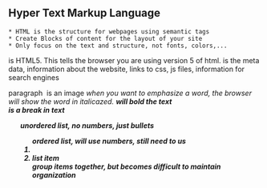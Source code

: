 

## Hyper Text Markup Language
    * HTML is the structure for webpages using semantic tags
    * Create Blocks of content for the layout of your site
    * Only focus on the text and structure, not fonts, colors,...





<!DOCTYPE html> is HTML5. This tells the browser you are using version 5 of html.
<head> is the meta data, information about the website, links to css, js files, information for search engines
<p> paragraph 
<img> is an image 
<em> when you want to emphasize a word, the browser will show the word in italicazed.  
<strong> will bold the text 
<br> is a break in text 
<ul> unordered list, no numbers, just bullets 
<ol> ordered list, will use numbers, still need to us <li> 
<li> list item 
<div> group items together, but becomes difficult to maintain organization
<title> is what will be displayed in the webiste browser name, not on the site
<script> where you can place link for javascript, can also be placed in the <head> but will impact the run time of opening the website.

moving a line of code by highlighting your code, select alt and use up/down arrows

Selectors
 - class
    - <h1 class="specificName">text you want in header 1</h1> in html
    - .specificName{} in CSS
 - ID
    - <h1 id="specificName">text you want in header 1</h1> in html
    - #specificName{} in CSS

link to CSS file should be placed

link to JS can be placed in the footer of html to allow the html website to load before prompts














































Other more specific tags are better at organizing 

Section is on for the body of the web page 

Article is a combination of a header, image and text 

Whitespace may or may not matter depending on the language 

Uppercase/lowercase does not matter  

Layout 

First column is to say what program you are using = <html> 

Second column is to say what part of the website you are in 

Body 

Head 

 

Editor Software 

The software to write code 

Repl.it is a software that allows you to write the code without downloading the software 

Index.html is the webpage name 

Comments 

<!-- insert comment here --> 

Notes you can write to yourself, use a command that the language will ignore. The tag will be different for each language 

Ctrl + / is a shortcut 

<!----> is the tag for personal notes where the code will be ignored. 

Prioritizing 

Use numbers to priortize order of headers 

H1 is the top header of the page 

Browsers have default info to show the size from h1 to h2 

<head> vs. <header> 

Head Is the main part of the webpage 

No visual output on the page, just information about the website 

Header is the top of the webpage 

Symantic 

Tags that give meaning, purpose 

Block vs Inline 

Block tags will affect layout 

Body, main, img 

Inline tags will not affect layout 

Bold, italic 

Article 

<article> 

Lists 

<ul> unordered list 

<li> list item, adds a bullet point to each list item 

Links - external sites 

<a href=”http://......”>Click here for more information 

Click her for more information will be the text that is showed that has the hyperlink embedded 

Links – internal site 

Add an id to the section you want to link to 

Example : <h2 id=”bananas”>Bananas</h2> 

Then go to where you want the link to be created and a link using <a href”#bananas”>Bananas 

You need to add a # before the name 

Image 

<img src=”add file here”> 

Width 

Add width=”and number” after the image script 

Alt text 

Adds text to images when people that can’t see well are viewing webpages 

Add alt=”this is an image of....” 

Don't need closing brackets on images 

Source 

Src=””  

Public domain photos 

Unsplash website 

Download photo to computer 

Select 3 bar icon to upload image 

HTML = Hyper Text Markup Language 

HTML will only be the text of a website. CSS will change how the text looks 

Element 

Code that is inside two brackets <> 

Example <body>, </body> 

Element has two tags 

Opening tag: <body> 

Closing tag: </body> 

<p>, </p> is a paragraph of text 

These tags are not needed if you are only using one paragraph of words in that section 

If you want to have multiple paragraphs, you will need to enter <p> </p>, multiple times around each paragraph 

<title> is what will appear as the website name in the browser window 

<h> Headings 

<h1> is the main heading 

If you want to have multiple sections have the same format you can use <h2> multiple times 

Using <h3> will look different than <h4> by default 

<b> Bold 

<i> Italic 

<sup> superscript, example for trademark ™ 

<sub> subscript , example H2O 

 

Empty Elements : do not have text into between the tags 

<br /> line break 

<hr /> Horizontal rule creates a horizontal line between the words 

 

White space collapsing 

Regardless of how much blank space is between each word of code, HTML will only separate the code by one space on the browser 

Table 

<table></table> 

Head of the table = <thead></thead> 

Row = <tr></tr> 

Head of the columns = <th></th> 

Body = <body> 

Item = <td> 
